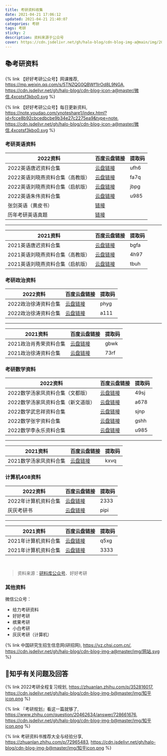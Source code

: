 ```yaml
---
title: 考研资料收集
date: 2021-04-21 17:06:12
updated: 2021-04-21 21:40:07
categories: 考研
tags: 考研
sticky: 2
description: 资料来源于公众号
cover: https://cdn.jsdelivr.net/gh/halo-blog/cdn-blog-img-a@main/img/2021-03-27-17-01-21-381.jpg
---
```


<Script Language="JavaScript"> 
　　var timedate= new Date("December 25,2021"); 
　　var times="研究生考试"; 
　　var now = new Date(); 
　　var date = timedate.getTime() - now.getTime(); 
　　var time = Math.floor(date / (1000 * 60 * 60 * 24)); 
　　if (time >= 0) ; 
document.write("<h2 title='初试时间预测为2021年12月24日-25日，12月倒数第二周的周六周日，具体时间以教育局公布为准'><font color=#343a40>现在离2022年"+times+"还有: <font color=#dc3545><b>"+time +"</b></font> 天</font></h2>"); 
</Script> 

## 📚考研资料

{% link 【好好考研公众号】网课推荐, https://mp.weixin.qq.com/s/5TNZQG0QBWf1IrOd8L9NGA, https://cdn.jsdelivr.net/gh/halo-blog/cdn-blog-icon-a@master/微信.4xcptsf3kbo0.svg %}

{% link 【好好考研公众号】每日更新资料, https://note.youdao.com/ynoteshare1/index.html?id=fcce8b92cbcedbcbe9b34e27c2275ea9&type=note, https://cdn.jsdelivr.net/gh/halo-blog/cdn-blog-icon-a@master/微信.4xcptsf3kbo0.svg %}

### 考研英语资料

|2022资料|百度云盘链接|提取码|
|-------|-------|-------|
|2022英语唐迟资料合集|[云盘链接](https://pan.baidu.com/s/12KUkxOukT-QIBbpJgO6R7A)|ufh6|
|2022英语刘晓燕资料合集（高教版）|[云盘链接](https://pan.baidu.com/s/1RLFcQ6KLDwsWk5euTmbv0A)|fa7q|
|2022英语刘晓燕资料合集（启航版）|[云盘链接](https://pan.baidu.com/s/1XAkWIgmBG1vXdHkeC0e7dA)|jbpg|
|2022英语朱伟资料合集|[云盘链接](http://pan.baidu.com/s/1rEFa8e0-7Qm11fJo9T0aNQ)|u985|
|张剑英语（黄皮书）|[链接](http://note.youdao.com/s/DK1VxGKT)||
|历年考研英语真题|[链接](https://zhenti.burningvocabulary.com/kaoyan)||

---

|2021资料|百度云盘链接|提取码|
|-------|-------|-------|
|2021英语唐迟资料合集|[云盘链接](https://pan.baidu.com/s/1-bIRqHH_N6A6xuDX3eEw5Q)|bgfa|
|2021英语刘晓燕资料合集（高教版）|[云盘链接](https://pan.baidu.com/s/1YneD1u3YhbXl5yKPVzM2CQ)|4h97|
|2021英语刘晓燕资料合集（启航版）|[云盘链接](https://pan.baidu.com/s/1vmlzGjD4YwG_JcHoNW9Hmw)|tbuh|

### 考研政治资料

|2022资料|百度云盘链接|提取码|
|-------|-------|-------|
|2022政治徐涛资料合集|[云盘链接](https://pan.baidu.com/s/1oX7YB9pN5fRNnfHttEidwA)|phyg|
|2022政治徐涛资料合集|[云盘链接](https://pan.baidu.com/s/1naZ0uItw6JgClThrawWNjA)|a111|

---

|2021资料|百度云盘链接|提取码|
|-------|-------|-------|
|2021政治肖秀荣资料合集|[云盘链接](https://pan.baidu.com/s/1oL_EwF0WwOhYih0SVNqbXg)|gbwk|
|2021政治徐涛资料合集|[云盘链接](https://pan.baidu.com/s/1jHTsjdSYc6qfhTtp0lE5KA)|73rf|

### 考研数学资料

|2022资料|百度云盘链接|提取码|
|-------|-------|-------|
|2022数学汤家凤资料合集（文都版）|[云盘链接](https://pan.baidu.com/s/1pSWXHJfDzou_5x7lMvjKuA)|49sj|
|2022数学汤家凤资料合集（新文道版）|[云盘链接](https://pan.baidu.com/s/1KwaRNs0yLBEV9GgEgWIhWQ)|a678|
|2022数学武忠祥资料合集|[云盘链接](https://pan.baidu.com/s/1QSwjqeTShMwf5uwUNykWRw)|sjnp|
|2022数学张宇资料合集|[云盘链接](https://pan.baidu.com/s/1J81U7MXeBZUrJb-b2X3sYw)|gshh|
|2022数学李永乐资料合集|[云盘链接](https://pan.baidu.com/s/1HPVw62L5B2X1fZ1rEqTyTg)|u985|

---

|2021资料|百度云盘链接|提取码|
|-------|-------|-------|
|2021数学汤家凤资料合集|[云盘链接](https://pan.baidu.com/s/1Vcv3UWsxbBNopIqeyXQcwg)|kxvq|

### 计算机408资料

|2022资料|百度云盘链接|提取码|
|-------|-------|-------|
|2022年计算机资料合集|[云盘链接](https://pan.baidu.com/s/1VACzs9YqAUN35FJMvBdxXg)|2333|
|灰灰考研书|[云盘链接](https://pan.baidu.com/share/init?surl=LPDRx_yeW_tUgR_WP2IBxQ)|pipi|

---

|2021资料|百度云盘链接|提取码|
|-------|-------|-------|
|2021年计算机资料合集|[云盘链接](https://pan.baidu.com/s/1PKi1g5N03f3nt40TUIX7uA)|q5xg|
|2021年计算机资料合集|[云盘链接](https://pan.baidu.com/s/1Rcwo6MYwEJZQOvq7KzkXFA)|3333|


<br/>

> 资料来源：[研料库公众号](https://mp.weixin.qq.com/s/Knp9-UbYStQXAS3vjuDZrA)、好好考研

### 其他资料

微信公众号：
+ 给力考研资料
+ 好好考研
+ 槟果考研
+ 小白考研
+ 灰灰考研（计算机）

{% link 中国研究生招生信息网(研招网), https://yz.chsi.com.cn/, https://cdn.jsdelivr.net/gh/halo-blog/cdn-blog-img-a@master/img/网站.svg %}

## 🧭知乎有关问题及回答

{% link 2022考研全程复习规划, https://zhuanlan.zhihu.com/p/352816017, https://cdn.jsdelivr.net/gh/halo-blog/cdn-blog-img-b@master/img/知乎icon.png %}

{% link 『考研规划』看这一篇就够了, https://www.zhihu.com/question/20462634/answer/728661676, https://cdn.jsdelivr.net/gh/halo-blog/cdn-blog-img-b@master/img/知乎icon.png %}

{% link 考研资料书推荐大全与经验分享, https://zhuanlan.zhihu.com/p/72965483, https://cdn.jsdelivr.net/gh/halo-blog/cdn-blog-img-b@master/img/知乎icon.png %}

